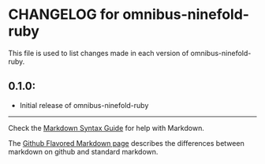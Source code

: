 # CHANGELOG for omnibus-ninefold-ruby

This file is used to list changes made in each version of omnibus-ninefold-ruby.

## 0.1.0:

* Initial release of omnibus-ninefold-ruby

- - - 
Check the [Markdown Syntax Guide](http://daringfireball.net/projects/markdown/syntax) for help with Markdown.

The [Github Flavored Markdown page](http://github.github.com/github-flavored-markdown/) describes the differences between markdown on github and standard markdown.
